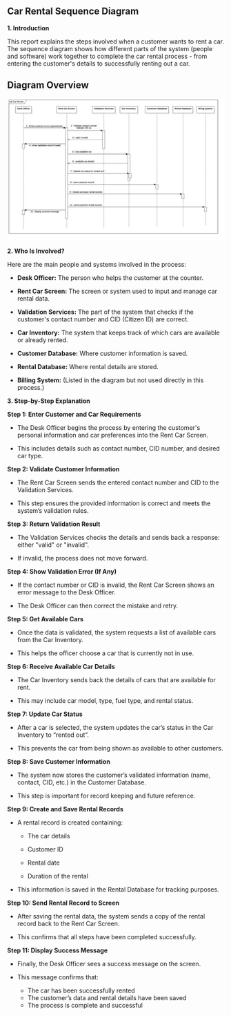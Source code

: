 ## Car Rental Sequence Diagram

**1. Introduction**

This report explains the steps involved when a customer wants to rent a car. The sequence diagram shows how different parts of the system (people and software) work together to complete the car rental process - from entering the customer's details to successfully renting out a car.

## Diagram Overview

![alt text](../practical_7/assets/sequence-diagram.jpg)

**2. Who Is Involved?**

Here are the main people and systems involved in the process:

- **Desk Officer:** The person who helps the customer at the counter.

- **Rent Car Screen:** The screen or system used to input and manage car rental data.

- **Validation Services:** The part of the system that checks if the customer's contact number and CID (Citizen ID) are correct.

- **Car Inventory:** The system that keeps track of which cars are available or already rented.

- **Customer Database:** Where customer information is saved.

- **Rental Database:** Where rental details are stored.

- **Billing System:** (Listed in the diagram but not used directly in this process.)

**3. Step-by-Step Explanation**

**Step 1: Enter Customer and Car Requirements**

- The Desk Officer begins the process by entering the customer's personal information and car preferences into the Rent Car Screen.

- This includes details such as contact number, CID number, and desired car type.

**Step 2: Validate Customer Information**

- The Rent Car Screen sends the entered contact number and CID to the Validation Services.

- This step ensures the provided information is correct and meets the system’s validation rules.

**Step 3: Return Validation Result**

- The Validation Services checks the details and sends back a response: either "valid" or "invalid".

- If invalid, the process does not move forward.

**Step 4: Show Validation Error (If Any)**

- If the contact number or CID is invalid, the Rent Car Screen shows an error message to the Desk Officer.

- The Desk Officer can then correct the mistake and retry.

**Step 5: Get Available Cars**

- Once the data is validated, the system requests a list of available cars from the Car Inventory.

- This helps the officer choose a car that is currently not in use.

**Step 6: Receive Available Car Details**

- The Car Inventory sends back the details of cars that are available for rent.

- This may include car model, type, fuel type, and rental status.

**Step 7: Update Car Status**

- After a car is selected, the system updates the car’s status in the Car Inventory to “rented out”.

- This prevents the car from being shown as available to other customers.

**Step 8: Save Customer Information**

- The system now stores the customer’s validated information (name, contact, CID, etc.) in the Customer Database.

- This step is important for record keeping and future reference.

**Step 9: Create and Save Rental Records**

- A rental record is created containing:

    - The car details

    - Customer ID

    - Rental date

    - Duration of the rental

- This information is saved in the Rental Database for tracking purposes.

**Step 10: Send Rental Record to Screen**

- After saving the rental data, the system sends a copy of the rental record back to the Rent Car Screen.

- This confirms that all steps have been completed successfully.

**Step 11: Display Success Message**

- Finally, the Desk Officer sees a success message on the screen.

- This message confirms that:

    - The car has been successfully rented
    - The customer’s data and rental details have been saved
    - The process is complete and successful